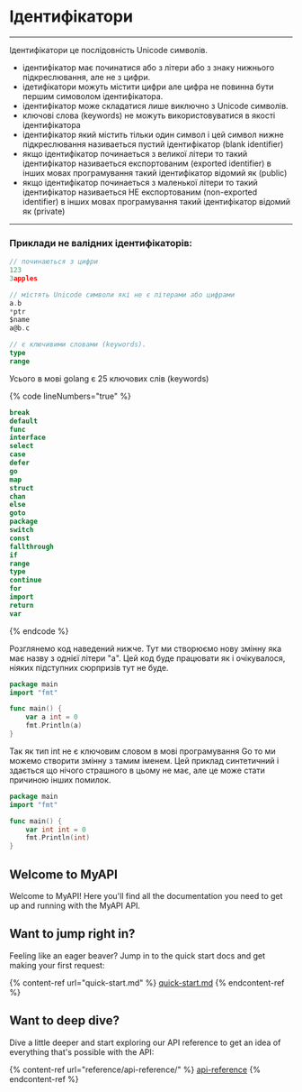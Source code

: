 # Ідентифікатори

***

Ідентифікатори це послідовність Unicode символів.

* ідентифікатор має починатися або з літери або з знаку нижнього підкреслювання, але не з цифри.
* ідетифікатори можуть містити цифри але цифра не повинна бути першим симоволом ідентифікатора.
* ідентифікатор може складатися лише виключно з Unicode символів.
* ключові слова (keywords) не можуть використовуватися в якості ідентифікатора
* ідентифікатор який містить тільки один символ і цей символ нижне підкреслювання називаеться пустий ідентифікатор (blank identifier)
* якщо ідентифікатор починаеться з великої літери то такий ідентифікатор називаеться експортованим (exported identifier) в інших мовах програмування такий ідентифікатор відомий як (public)
* якщо ідентифікатор починаеться з маленької літери то такий ідентифікатор називаеться НЕ експортованим (non-exported identifier) в інших мовах програмування такий ідентифікатор відомий як (private)

***

### Приклади не валідних ідентифікаторів:

```go
// починаються з цифри
123
3apples

// містять Unicode символи які не є літерами або цифрами
a.b
*ptr
$name
a@b.c

// є ключивими словами (keywords).
type
range
```

Усього в мові golang є 25 ключових слів (keywords)

{% code lineNumbers="true" %}
```go
break     
default      
func    
interface  
select
case      
defer        
go      
map        
struct
chan      
else         
goto    
package    
switch
const     
fallthrough  
if      
range      
type
continue  
for          
import  
return     
var
```
{% endcode %}

Розглянемо код наведений нижче. Тут ми створюємо нову змінну яка має назву з однієї літери "a". Цей код буде працювати як і очікувалося, ніяких підступних сюрпризів тут не буде.

```go
package main
import "fmt"

func main() {
	var a int = 0
	fmt.Println(a)
}
```

Так як тип int не є ключовим словом в мові програмування Go то ми можемо створити змінну з тамим іменем. Цей приклад синтетичний і здається що нічого страшного в цьому не має, але це може стати причиною інших помилок.

```go
package main
import "fmt"

func main() {
	var int int = 0
	fmt.Println(int)
}
```

## Welcome to MyAPI

Welcome to MyAPI! Here you'll find all the documentation you need to get up and running with the MyAPI API.

## Want to jump right in?

Feeling like an eager beaver? Jump in to the quick start docs and get making your first request:

{% content-ref url="quick-start.md" %}
[quick-start.md](quick-start.md)
{% endcontent-ref %}

## Want to deep dive?

Dive a little deeper and start exploring our API reference to get an idea of everything that's possible with the API:

{% content-ref url="reference/api-reference/" %}
[api-reference](reference/api-reference/)
{% endcontent-ref %}
